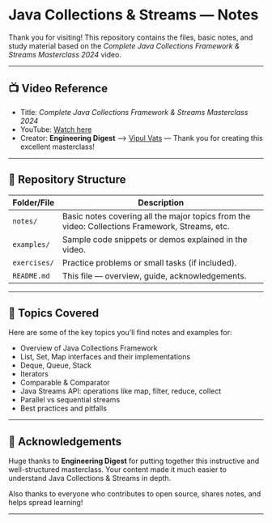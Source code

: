 # Java Collections & Streams — Notes

Thank you for visiting! This repository contains the files, basic notes, and study material based on the *Complete Java Collections Framework & Streams Masterclass 2024* video.

---

## 📺 Video Reference

- Title: *Complete Java Collections Framework & Streams Masterclass 2024*  
- YouTube: [Watch here](https://youtu.be/92k5uokmW9o)  
- Creator: **Engineering Digest** --> [Vipul Vats](https://github.com/thevipulvats) — Thank you for creating this excellent masterclass!

---

## 📂 Repository Structure

| Folder/File  | Description                                                                                    |
| ------------ | ---------------------------------------------------------------------------------------------- |
| `notes/`     | Basic notes covering all the major topics from the video: Collections Framework, Streams, etc. |
| `examples/`  | Sample code snippets or demos explained in the video.                                          |
| `exercises/` | Practice problems or small tasks (if included).                                                |
| `README.md`  | This file — overview, guide, acknowledgements.                                                 |

---

## 🧰 Topics Covered

Here are some of the key topics you’ll find notes and examples for:

- Overview of Java Collections Framework  
- List, Set, Map interfaces and their implementations  
- Deque, Queue, Stack  
- Iterators  
- Comparable & Comparator  
- Java Streams API: operations like map, filter, reduce, collect  
- Parallel vs sequential streams  
- Best practices and pitfalls  

---

## 🤝 Acknowledgements

Huge thanks to **Engineering Digest** for putting together this instructive and well-structured masterclass. Your content made it much easier to understand Java Collections & Streams in depth.  

Also thanks to everyone who contributes to open source, shares notes, and helps spread learning!

---

